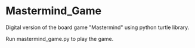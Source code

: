 # Mastermind_Game
Digital version of the board game "Mastermind" using python turtle library.

Run mastermind_game.py to play the game.
